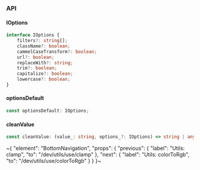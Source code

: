 

### API

#### IOptions

```ts
interface IOptions {
    filters?: string[];
    className?: boolean;
    cammelCaseTransform?: boolean;
    url?: boolean;
    replaceWith?: string;
    trim?: boolean;
    capitalize?: boolean;
    lowercase?: boolean;
}
```

#### optionsDefault

```ts
const optionsDefault: IOptions;
```

#### cleanValue

```ts
const cleanValue: (value_: string, options_?: IOptions) => string | any;
```


~{
  "element": "BottomNavigation",
  "props": {
    "previous": {
      "label": "Utils: clamp",
      "to": "/dev/utils/use/clamp"
    },
    "next": {
      "label": "Utils: colorToRgb",
      "to": "/dev/utils/use/colorToRgb"
    }
  }
}~